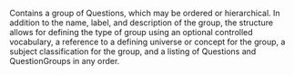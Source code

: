 Contains a group of Questions, which may be ordered or hierarchical. In addition to the name, label, and description of the group, the structure allows for defining the type of group using an optional controlled vocabulary, a reference to a defining universe or concept for the group, a subject classification for the group, and a listing of Questions and QuestionGroups in any order.